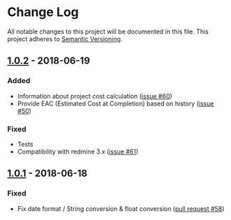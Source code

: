 # Change Log
All notable changes to this project will be documented in this file. This project adheres to [Semantic Versioning](http://semver.org/).

## [1.0.2](https://github.com/imaginary-cloud/redmine_evm/tree/v1.0.2) - 2018-06-19

### Added

- Information about project cost calculation ([issue #60](https://github.com/imaginary-cloud/redmine_evm/issues/60))
- Provide EAC (Estimated Cost at Completion) based on history ([issue #50](https://github.com/imaginary-cloud/redmine_evm/issues/50))

### Fixed

- Tests
- Compatibility with redmine 3.x ([issue #61](https://github.com/imaginary-cloud/redmine_evm/issues/61))

## [1.0.1](https://github.com/imaginary-cloud/redmine_evm/tree/v1.0.1) - 2018-06-18

### Fixed

- Fix date format / String conversion & float conversion ([pull request #58](https://github.com/imaginary-cloud/redmine_evm/pull/58))
